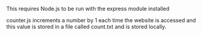 This requires Node.js to be run with the express module installed

counter.js increments a number by 1 each time the website is accessed and this value is stored in a file called count.txt and is stored locally.
